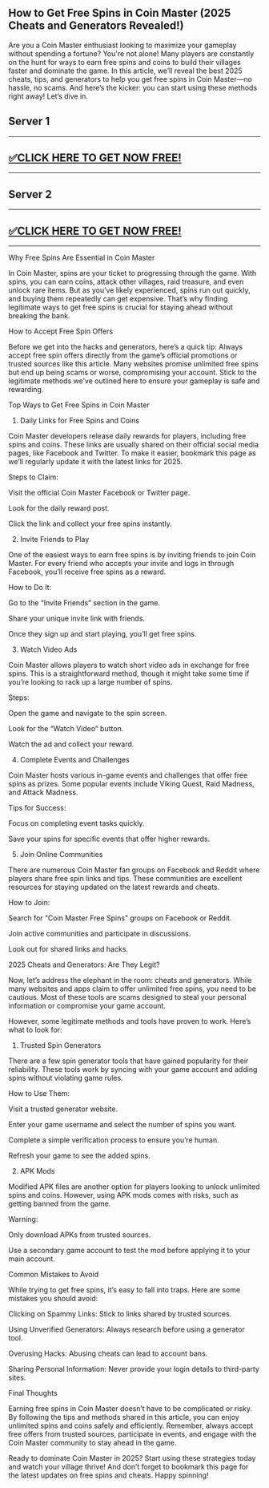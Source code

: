 ## How to Get Free Spins in Coin Master (2025 Cheats and Generators Revealed!)

Are you a Coin Master enthusiast looking to maximize your gameplay without spending a fortune? You're not alone! Many players are constantly on the hunt for ways to earn free spins and coins to build their villages faster and dominate the game. In this article, we’ll reveal the best 2025 cheats, tips, and generators to help you get free spins in Coin Master—no hassle, no scams. And here’s the kicker: you can start using these methods right away! Let’s dive in.

## Server 1

--------------------------------------------
## [✅CLICK HERE TO GET NOW FREE!](https://besteventtoday.com/c/spin/)

--------------------------------------------

## Server 2

--------------------------------------------
## [✅CLICK HERE TO GET NOW FREE!](https://besteventtoday.com/coin-spin/)

--------------------------------------------

Why Free Spins Are Essential in Coin Master

In Coin Master, spins are your ticket to progressing through the game. With spins, you can earn coins, attack other villages, raid treasure, and even unlock rare items. But as you’ve likely experienced, spins run out quickly, and buying them repeatedly can get expensive. That’s why finding legitimate ways to get free spins is crucial for staying ahead without breaking the bank.

How to Accept Free Spin Offers

Before we get into the hacks and generators, here’s a quick tip: Always accept free spin offers directly from the game’s official promotions or trusted sources like this article. Many websites promise unlimited free spins but end up being scams or worse, compromising your account. Stick to the legitimate methods we’ve outlined here to ensure your gameplay is safe and rewarding.

Top Ways to Get Free Spins in Coin Master

1. Daily Links for Free Spins and Coins

Coin Master developers release daily rewards for players, including free spins and coins. These links are usually shared on their official social media pages, like Facebook and Twitter. To make it easier, bookmark this page as we’ll regularly update it with the latest links for 2025.

Steps to Claim:

Visit the official Coin Master Facebook or Twitter page.

Look for the daily reward post.

Click the link and collect your free spins instantly.

2. Invite Friends to Play

One of the easiest ways to earn free spins is by inviting friends to join Coin Master. For every friend who accepts your invite and logs in through Facebook, you’ll receive free spins as a reward.

How to Do It:

Go to the “Invite Friends” section in the game.

Share your unique invite link with friends.

Once they sign up and start playing, you’ll get free spins.

3. Watch Video Ads

Coin Master allows players to watch short video ads in exchange for free spins. This is a straightforward method, though it might take some time if you’re looking to rack up a large number of spins.

Steps:

Open the game and navigate to the spin screen.

Look for the “Watch Video” button.

Watch the ad and collect your reward.

4. Complete Events and Challenges

Coin Master hosts various in-game events and challenges that offer free spins as prizes. Some popular events include Viking Quest, Raid Madness, and Attack Madness.

Tips for Success:

Focus on completing event tasks quickly.

Save your spins for specific events that offer higher rewards.

5. Join Online Communities

There are numerous Coin Master fan groups on Facebook and Reddit where players share free spin links and tips. These communities are excellent resources for staying updated on the latest rewards and cheats.

How to Join:

Search for “Coin Master Free Spins” groups on Facebook or Reddit.

Join active communities and participate in discussions.

Look out for shared links and hacks.

2025 Cheats and Generators: Are They Legit?

Now, let’s address the elephant in the room: cheats and generators. While many websites and apps claim to offer unlimited free spins, you need to be cautious. Most of these tools are scams designed to steal your personal information or compromise your game account.

However, some legitimate methods and tools have proven to work. Here’s what to look for:

1. Trusted Spin Generators

There are a few spin generator tools that have gained popularity for their reliability. These tools work by syncing with your game account and adding spins without violating game rules.

How to Use Them:

Visit a trusted generator website.

Enter your game username and select the number of spins you want.

Complete a simple verification process to ensure you’re human.

Refresh your game to see the added spins.

2. APK Mods

Modified APK files are another option for players looking to unlock unlimited spins and coins. However, using APK mods comes with risks, such as getting banned from the game.

Warning:

Only download APKs from trusted sources.

Use a secondary game account to test the mod before applying it to your main account.

Common Mistakes to Avoid

While trying to get free spins, it’s easy to fall into traps. Here are some mistakes you should avoid:

Clicking on Spammy Links: Stick to links shared by trusted sources.

Using Unverified Generators: Always research before using a generator tool.

Overusing Hacks: Abusing cheats can lead to account bans.

Sharing Personal Information: Never provide your login details to third-party sites.

Final Thoughts

Earning free spins in Coin Master doesn’t have to be complicated or risky. By following the tips and methods shared in this article, you can enjoy unlimited spins and coins safely and efficiently. Remember, always accept free offers from trusted sources, participate in events, and engage with the Coin Master community to stay ahead in the game.

Ready to dominate Coin Master in 2025? Start using these strategies today and watch your village thrive! And don’t forget to bookmark this page for the latest updates on free spins and cheats. Happy spinning!
